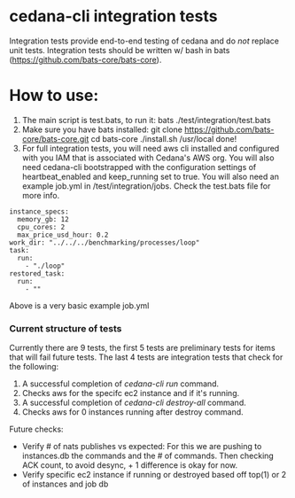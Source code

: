 # cedana-cli integration tests

Integration tests provide end-to-end testing of cedana and do _not_ replace unit tests. Integration tests should be written w/ bash in bats (https://github.com/bats-core/bats-core).

# How to use:

1. The main script is test.bats, to run it: bats ./test/integration/test.bats
2. Make sure you have bats installed:
   git clone https://github.com/bats-core/bats-core.git
   cd bats-core
   ./install.sh /usr/local
   done!
3. For full integration tests, you will need aws cli installed and configured with you IAM that is associated with Cedana's AWS org.
   You will also need cedana-cli bootstrapped with the configuration settings of heartbeat_enabled and keep_running set to true.
   You will also need an example job.yml in /test/integration/jobs. Check the test.bats file for more info.

```
instance_specs:
  memory_gb: 12
  cpu_cores: 2
  max_price_usd_hour: 0.2
work_dir: "../../../benchmarking/processes/loop"
task:
  run:
    - "./loop"
restored_task:
  run:
    - ""

```

Above is a very basic example job.yml

<h3>Current structure of tests</h3>
Currently there are 9 tests, the first 5 tests are preliminary tests for items that will fail future tests. The last 4 tests are integration tests that check for the following:

1. A successful completion of _cedana-cli run_ command.
2. Checks aws for the specifc ec2 instance and if it's running.
3. A successful completion of _cedana-cli destroy-all_ command.
4. Checks aws for 0 instances running after destroy command.

Future checks:

- Verify # of nats publishes vs expected:
  For this we are pushing to instances.db the commands and the # of commands. Then checking ACK count, to avoid desync, + 1 difference is okay for now.
- Verify specific ec2 instance if running or destroyed based off top(1) or 2 of instances and job db
